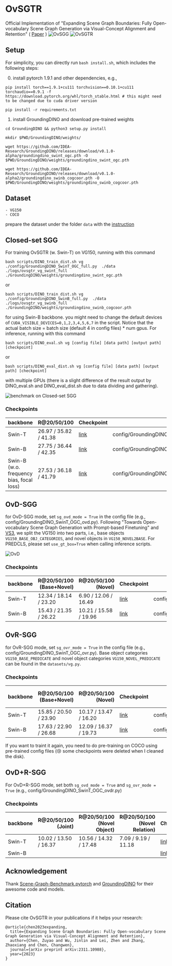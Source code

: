 # OvSGTR
Official Implementation of "Expanding Scene Graph Boundaries: Fully Open-vocabulary Scene Graph Generation via Visual-Concept Alignment and Retention" (
    [Paper](https://arxiv.org/pdf/2311.10988)
)
![OvSGG](figures/OvSGG.png)
![OvSGTR](figures/OvSGTR.png)

## Setup
For simplicity, you can directly run ```bash install.sh```, which includes the following steps: 

0. install pytorch 1.9.1 and other dependencies, e.g., 
```
pip install torch==1.9.1+cu111 torchvision==0.10.1+cu111 torchaudio==0.9.1 -f https://download.pytorch.org/whl/torch_stable.html # this might need to be changed due to cuda driver version 

pip install -r requirements.txt
```

1. install GroundingDINO and download pre-trained weights
```
cd GroundingDINO && python3 setup.py install 
```
```
mkdir $PWD/GroundingDINO/weights/

wget https://github.com/IDEA-Research/GroundingDINO/releases/download/v0.1.0-alpha/groundingdino_swint_ogc.pth -O $PWD/GroundingDINO/weights/groundingdino_swint_ogc.pth

wget https://github.com/IDEA-Research/GroundingDINO/releases/download/v0.1.0-alpha2/groundingdino_swinb_cogcoor.pth -O $PWD/GroundingDINO/weights/groundingdino_swinb_cogcoor.pth
```



## Dataset 
```
- VG150
- COCO
```
prepare the dataset under the folder ```data``` with the [instruction](datasets/data.md)


## Closed-set SGG
For training OvSGTR (w. Swin-T) on VG150, running with this command 
```
bash scripts/DINO_train_dist.sh vg ./config/GroundingDINO_SwinT_OGC_full.py  ./data  ./logs/ovsgtr_vg_swint_full ./GroundingDINO/weights/groundingdino_swint_ogc.pth
```
or 
```
bash scripts/DINO_train_dist.sh vg ./config/GroundingDINO_SwinB_full.py  ./data  ./logs/ovsgtr_vg_swinb_full ./GroundingDINO/weights/groundingdino_swinb_cogcoor.pth 
```
for using Swin-B backbone.
you might need to change the default devices of ```CUDA_VISIBLE_DEVICES=0,1,2,3,4,5,6,7```  in the script. 
Notice that the actual batch size = batch size (default 4 in config files) * num gpus. 
For inference, running with this command
```
bash scripts/DINO_eval.sh vg [config file] [data path] [output path] [checkpoint]
```
or 
```
bash scripts/DINO_eval_dist.sh vg [config file] [data path] [output path] [checkpoint]
```
with multiple GPUs (there is a slight difference of the result output by DINO_eval.sh and DINO_eval_dist.sh due to data dividing and gathering). 

![benchmark on Closed-set SGG](figures/closed-sgg.png)

### Checkpoints
<!-- insert a table -->
<table>
  <thead>
    <tr style="text-align: right;">
      <th>backbone</th>
      <th>R@20/50/100</th>
      <th>Checkpoint</th>
      <th>Config</th>
    </tr>
  </thead>
  <tbody>
    <tr>
      <td>Swin-T</td>
      <td> 26.97 / 35.82 / 41.38 </td>
      <td><a href="https://huggingface.co/JosephZ/OvSGTR/blob/main/vg-swint-full.pth">link</a></td>
      <td>config/GroundingDINO_SwinT_OGC_full.py</td>
    </tr>
    <tr>
      <td>Swin-B</td>
      <td> 27.75 / 36.44 / 42.35 </td>
      <td><a href="https://huggingface.co/JosephZ/OvSGTR/blob/main/vg-swinb-full.pth">link</a>
      <td>config/GroundingDINO_SwinB_full.py </td>
    </tr>
    <tr>
      <td>Swin-B (w.o. frequency bias, focal loss)</td>
      <td> 27.53 / 36.18 / 41.79  </td>
      <td><a href="https://huggingface.co/JosephZ/OvSGTR/blob/main/vg-swinb-full-open.pth">link</a>
      <td>config/GroundingDINO_SwinB_full_open.py </td>
    </tr>
  </tbody>
</table> 

## OvD-SGG 
for OvD-SGG mode, set ```sg_ovd_mode = True``` in the config file (e.g., config/GroundingDINO_SwinT_OGC_ovd.py). 
Following "Towards Open-vocabulary Scene Graph Generation with Prompt-based Finetuning" and [VS3](https://github.com/zyong812/VS3_CVPR23), we split the VG150 into two parts, i.e., 
base objects ```VG150_BASE_OBJ_CATEGORIES```, and novel objects in ```VG150_NOVEL2BASE```.
For PREDCLS, please set ```use_gt_box=True``` when calling inference scripts. 

![OvD](figures/OvD.png)

### Checkpoints
<!-- insert a table -->
<table>
  <thead>
    <tr style="text-align: right;">
      <th>backbone</th>
      <th>R@20/50/100 (Base+Novel)</th>
      <th>R@20/50/100 (Novel)</th>
      <th>Checkpoint</th>
      <th>Config</th>
    </tr>
  </thead>
  <tbody>
    <tr>
      <td>Swin-T</td>
      <td> 12.34 / 18.14 / 23.20 </td>
      <td> 6.90 / 12.06 / 16.49 </td>
      <td><a href="https://huggingface.co/JosephZ/OvSGTR/blob/main/vg-ovd-swint.pth">link</a></td>
      <td>config/GroundingDINO_SwinT_OGC_ovd.py</td>
    </tr>
    <tr>
      <td>Swin-B</td>
      <td>  15.43 / 21.35 / 26.22 </td>
      <td>  10.21 / 15.58 / 19.96 </td>
      <td><a href="https://huggingface.co/JosephZ/OvSGTR/blob/main/vg-ovd-swinb.pth">link</a>
      <td>config/GroundingDINO_SwinB_ovd.py</td>
    </tr>
  </tbody>
</table> 

## OvR-SGG
for OvR-SGG mode, set ```sg_ovr_mode = True``` in the config file (e.g., config/GroundingDINO_SwinT_OGC_ovr.py). 
Base object categories ```VG150_BASE_PREDICATE``` and novel object categories ```VG150_NOVEL_PREDICATE``` can be found in the ```datasets/vg.py```.

### Checkpoints
<!-- insert a table -->
<table>
  <thead>
    <tr style="text-align: right;">
      <th>backbone</th>
      <th>R@20/50/100 (Base+Novel)</th>
      <th>R@20/50/100 (Novel)</th>
      <th>Checkpoint</th>
      <th>Config</th>
      <th>Pre-trained checkpoint </th>
      <th>Pre-trained config </th>
    </tr>
  </thead>
  <tbody>
    <tr>
      <td>Swin-T</td>
      <td>  15.85 / 20.50 / 23.90 </td>
      <td>  10.17 / 13.47 / 16.20 </td> 
      <td><a href="https://huggingface.co/JosephZ/OvSGTR/blob/main/vg-ovr-swint.pth">link</a></td>
      <td>config/GroundingDINO_SwinT_OGC_ovr.py</td>
      <td><a href="https://huggingface.co/JosephZ/OvSGTR/blob/main/vg-pretrain-coco-swint.pth"><s>link</s></a></td>
      <td>config/GroundingDINO_SwinT_OGC_pretrain.py</td> 
    </tr>
    <tr>
      <td>Swin-B</td>
      <td>  17.63 / 22.90 / 26.68  </td>
      <td>  12.09 / 16.37 / 19.73  </td>
      <td><a href="https://huggingface.co/JosephZ/OvSGTR/blob/main/vg-ovr-swinb.pth">link</a>
      <td>config/GroundingDINO_SwinB_ovr.py</td>
      <td><a href="https://huggingface.co/JosephZ/OvSGTR/blob/main/vg-pretrain-coco-swinb.pth">link</a>
      <td>config/GroundingDINO_SwinB_pretrain.py</td>
    </tr>
  </tbody>
</table> 
If you want to traint it again, you need to do pre-training on COCO using pre-trained config files (😢 some checkpoints were deleted when I cleaned the disk).


## OvD+R-SGG
For OvD+R-SGG mode, set both ```sg_ovd_mode = True``` and ```sg_ovr_mode = True``` (e.g., config/GroundingDINO_SwinT_OGC_ovdr.py)
### Checkpoints
<!-- insert a table -->
<table>
  <thead>
    <tr style="text-align: right;">
      <th>backbone</th>
      <th>R@20/50/100 (Joint)</th>
      <th>R@20/50/100 (Novel Object)</th>
      <th>R@20/50/100 (Novel Relation)</th>
      <th>Checkpoint</th>
      <th>Config</th>
      <th>Pre-trained checkpoint </th>
      <th>Pre-trained config </th>
    </tr>
  </thead>
  <tbody>
    <tr>
      <td>Swin-T</td>
      <td> 10.02 / 13.50 / 16.37  </td>
      <td> 10.56 / 14.32 / 17.48  </td>
      <td>  7.09 / 9.19 / 11.18 </td>
      <td><a href="https://huggingface.co/JosephZ/OvSGTR/blob/main/vg-ovdr-swint.pth">link</a></td>
      <td>config/GroundingDINO_SwinT_OGC_ovdr.py</td>
      <td><a href="https://huggingface.co/JosephZ/OvSGTR/blob/main/vg-pretrain-coco-swint.pth"><s>link</s></a></td>
      <td>config/GroundingDINO_SwinT_OGC_pretrain.py</td> 
    </tr>
    <tr>
      <td>Swin-B</td>
      <td>   </td>
      <td>   </td>
      <td>   </td>
      <td><a href="https://huggingface.co/JosephZ/OvSGTR/blob/main/vg-ovdr-swinb.pth">link</a>
      <td>config/GroundingDINO_SwinB_ovdr.py</td>
      <td><a href="https://huggingface.co/JosephZ/OvSGTR/blob/main/vg-pretrain-coco-swinb.pth">link</a>
      <td>config/GroundingDINO_SwinB_pretrain.py</td>
    </tr>
  </tbody>
</table> 



## Acknowledgement
Thank [Scene-Graph-Benchmark.pytorch](https://github.com/KaihuaTang/Scene-Graph-Benchmark.pytorch) and [GroundingDINO](https://github.com/IDEA-Research/GroundingDINO) for their awesome code and models. 


## Citation
Please cite OvSGTR in your publications if it helps your research:
```
@article{chen2023expanding,
  title={Expanding Scene Graph Boundaries: Fully Open-vocabulary Scene Graph Generation via Visual-Concept Alignment and Retention},
  author={Chen, Zuyao and Wu, Jinlin and Lei, Zhen and Zhang, Zhaoxiang and Chen, Changwen},
  journal={arXiv preprint arXiv:2311.10988},
  year={2023}
}
```
